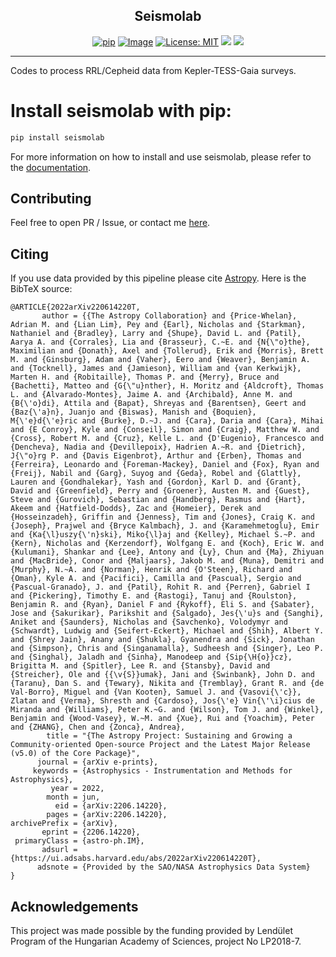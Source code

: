 <div align="center">

## **Seismolab**

[![pip](https://img.shields.io/badge/pip-install%20seismolab-blue.svg)](https://pypi.org/project/seismolab/)
[![Image](https://img.shields.io/badge/arXiv-2112.007496-blue.svg)](https://arxiv.org/abs/2112.07496v1)
[![License: MIT](https://img.shields.io/badge/License-MIT-orange.svg)](https://opensource.org/licenses/MIT)
[![](https://img.shields.io/badge/Homepage-Seismolab-brightgreen)](https://konkoly.hu/staff/lmolnar/seismolab/)
<a href="https://seismolab.readthedocs.io/en/latest/index.html"><img src="https://img.shields.io/badge/read-the_docs-4D827F.svg?style=flat"/></a>

</div>

--------------------------------------------------------------------------------

Codes to process RRL/Cepheid data from Kepler-TESS-Gaia surveys.

# Install seismolab with pip:

```bash
pip install seismolab
```

For more information on how to install and use seismolab, please refer to the [documentation](https://seismolab.readthedocs.io/en/latest/index.html).

## Contributing
Feel free to open PR / Issue, or contact me [here](bodi.attila@csfk.org).

## Citing
If you use data provided by this pipeline please cite [Astropy](https://ui.adsabs.harvard.edu/abs/2022arXiv220614220T/abstract). Here is the BibTeX source:
```
@ARTICLE{2022arXiv220614220T,
       author = {{The Astropy Collaboration} and {Price-Whelan}, Adrian M. and {Lian Lim}, Pey and {Earl}, Nicholas and {Starkman}, Nathaniel and {Bradley}, Larry and {Shupe}, David L. and {Patil}, Aarya A. and {Corrales}, Lia and {Brasseur}, C.~E. and {N{\"o}the}, Maximilian and {Donath}, Axel and {Tollerud}, Erik and {Morris}, Brett M. and {Ginsburg}, Adam and {Vaher}, Eero and {Weaver}, Benjamin A. and {Tocknell}, James and {Jamieson}, William and {van Kerkwijk}, Marten H. and {Robitaille}, Thomas P. and {Merry}, Bruce and {Bachetti}, Matteo and {G{\"u}nther}, H. Moritz and {Aldcroft}, Thomas L. and {Alvarado-Montes}, Jaime A. and {Archibald}, Anne M. and {B{\'o}di}, Attila and {Bapat}, Shreyas and {Barentsen}, Geert and {Baz{\'a}n}, Juanjo and {Biswas}, Manish and {Boquien}, M{\'e}d{\'e}ric and {Burke}, D.~J. and {Cara}, Daria and {Cara}, Mihai and {E Conroy}, Kyle and {Conseil}, Simon and {Craig}, Matthew W. and {Cross}, Robert M. and {Cruz}, Kelle L. and {D'Eugenio}, Francesco and {Dencheva}, Nadia and {Devillepoix}, Hadrien A.~R. and {Dietrich}, J{\"o}rg P. and {Davis Eigenbrot}, Arthur and {Erben}, Thomas and {Ferreira}, Leonardo and {Foreman-Mackey}, Daniel and {Fox}, Ryan and {Freij}, Nabil and {Garg}, Suyog and {Geda}, Robel and {Glattly}, Lauren and {Gondhalekar}, Yash and {Gordon}, Karl D. and {Grant}, David and {Greenfield}, Perry and {Groener}, Austen M. and {Guest}, Steve and {Gurovich}, Sebastian and {Handberg}, Rasmus and {Hart}, Akeem and {Hatfield-Dodds}, Zac and {Homeier}, Derek and {Hosseinzadeh}, Griffin and {Jenness}, Tim and {Jones}, Craig K. and {Joseph}, Prajwel and {Bryce Kalmbach}, J. and {Karamehmetoglu}, Emir and {Ka{\l}uszy{\'n}ski}, Miko{\l}aj and {Kelley}, Michael S.~P. and {Kern}, Nicholas and {Kerzendorf}, Wolfgang E. and {Koch}, Eric W. and {Kulumani}, Shankar and {Lee}, Antony and {Ly}, Chun and {Ma}, Zhiyuan and {MacBride}, Conor and {Maljaars}, Jakob M. and {Muna}, Demitri and {Murphy}, N.~A. and {Norman}, Henrik and {O'Steen}, Richard and {Oman}, Kyle A. and {Pacifici}, Camilla and {Pascual}, Sergio and {Pascual-Granado}, J. and {Patil}, Rohit R. and {Perren}, Gabriel I and {Pickering}, Timothy E. and {Rastogi}, Tanuj and {Roulston}, Benjamin R. and {Ryan}, Daniel F and {Rykoff}, Eli S. and {Sabater}, Jose and {Sakurikar}, Parikshit and {Salgado}, Jes{\'u}s and {Sanghi}, Aniket and {Saunders}, Nicholas and {Savchenko}, Volodymyr and {Schwardt}, Ludwig and {Seifert-Eckert}, Michael and {Shih}, Albert Y. and {Shrey Jain}, Anany and {Shukla}, Gyanendra and {Sick}, Jonathan and {Simpson}, Chris and {Singanamalla}, Sudheesh and {Singer}, Leo P. and {Singhal}, Jaladh and {Sinha}, Manodeep and {Sip{\H{o}}cz}, Brigitta M. and {Spitler}, Lee R. and {Stansby}, David and {Streicher}, Ole and {{\v{S}}umak}, Jani and {Swinbank}, John D. and {Taranu}, Dan S. and {Tewary}, Nikita and {Tremblay}, Grant R. and {de Val-Borro}, Miguel and {Van Kooten}, Samuel J. and {Vasovi{\'c}}, Zlatan and {Verma}, Shresth and {Cardoso}, Jos{\'e} Vin{\'\i}cius de Miranda and {Williams}, Peter K.~G. and {Wilson}, Tom J. and {Winkel}, Benjamin and {Wood-Vasey}, W.~M. and {Xue}, Rui and {Yoachim}, Peter and {ZHANG}, Chen and {Zonca}, Andrea},
        title = "{The Astropy Project: Sustaining and Growing a Community-oriented Open-source Project and the Latest Major Release (v5.0) of the Core Package}",
      journal = {arXiv e-prints},
     keywords = {Astrophysics - Instrumentation and Methods for Astrophysics},
         year = 2022,
        month = jun,
          eid = {arXiv:2206.14220},
        pages = {arXiv:2206.14220},
archivePrefix = {arXiv},
       eprint = {2206.14220},
 primaryClass = {astro-ph.IM},
       adsurl = {https://ui.adsabs.harvard.edu/abs/2022arXiv220614220T},
      adsnote = {Provided by the SAO/NASA Astrophysics Data System}
}
```

## Acknowledgements
This project was made possible by the funding provided by Lendület Program of the Hungarian Academy of Sciences, project No LP2018-7.
